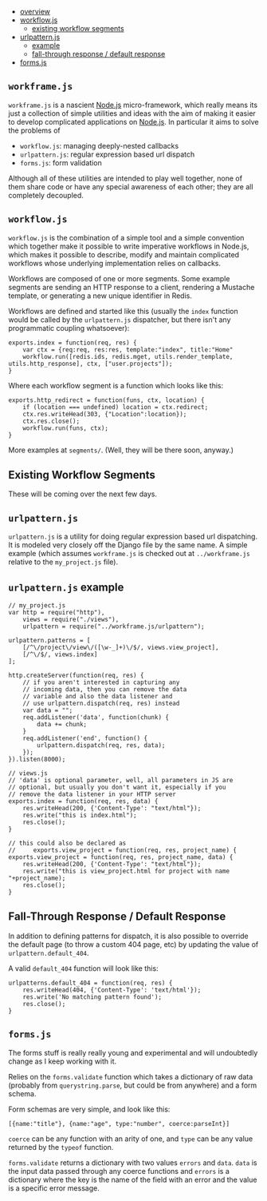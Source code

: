 
* [overview](#overview)
* [workflow.js](#workflow)
    * [existing workflow segments](#workflow-existing)
* [urlpattern.js](#urlpattern)
    * [example](#urlpattern-example)
    * [fall-through response / default response](#urlpattern-default)
* [forms.js](#forms)

## ``workframe.js`` <a name="overview"></a> 

``workframe.js`` is a nascient [Node.js][node.js] micro-framework, which really means its just
a collection of simple utilities and ideas with the aim of making it easier to
develop complicated applications on [Node.js][node.js]. In particular it aims to solve
the problems of

* ``workflow.js``: managing deeply-nested callbacks
* ``urlpattern.js``: regular expression based url dispatch
* ``forms.js``: form validation

Although all of these utilities are intended to play well together, none of them share
code or have any special awareness of each other; they are all completely decoupled.

[node.js]: http://nodejs.org/ "Node.js documentation"

## ``workflow.js`` <a name="workflow"></a> 

``workflow.js`` is the combination of a simple tool and a simple convention which together make it
possible to write imperative workflows in Node.js, which makes it possible to describe, modify and
maintain complicated workflows whose underlying implementation relies on callbacks.

Workflows are composed of one or more segments. Some example segments are sending an HTTP response
to a client, rendering a Mustache template, or generating a new unique identifier in Redis.

Workflows are defined and started like this (usually the ``index`` function would be called by
the ``urlpattern.js`` dispatcher, but there isn't any programmatic coupling whatsoever):

    exports.index = function(req, res) {
        var ctx = {req:req, res:res, template:"index", title:"Home"
        workflow.run([redis.ids, redis.mget, utils.render_template, utils.http_response], ctx, ["user.projects"]);
    }

Where each workflow segment is a function which looks like this:

    exports.http_redirect = function(funs, ctx, location) {
        if (location === undefined) location = ctx.redirect;
        ctx.res.writeHead(303, {"Location":location});
        ctx.res.close();
        workflow.run(funs, ctx);
    }

More examples at ``segments/``. (Well, they will be there soon, anyway.)

## Existing Workflow Segments <a name="workflow-existing"></a>

These will be coming over the next few days.


## ``urlpattern.js`` <a name="urlpattern"></a> 

``urlpattern.js`` is a utility for doing regular expression based url dispatching.
It is modeled very closely off the Django file by the same name.
A simple example (which assumes ``workframe.js`` is checked out at ``../workframe.js``
relative to the ``my_project.js`` file).

## ``urlpattern.js`` example <a name="urlpattern-example"></a> 

    // my_project.js
    var http = require("http"),
        views = require("./views"),
        urlpattern = require("../workframe.js/urlpattern");

    urlpattern.patterns = [
        [/^\/project\/view\/([\w-_]+)\/$/, views.view_project],
        [/^\/$/, views.index]
    ];

    http.createServer(function(req, res) {
        // if you aren't interested in capturing any
        // incoming data, then you can remove the data
        // variable and also the data listener and
        // use urlpattern.dispatch(req, res) instead
        var data = "";
        req.addListener('data', function(chunk) {
            data += chunk;
        }
        req.addListener('end', function() {
        	urlpattern.dispatch(req, res, data);
        });
    }).listen(8000);

    // views.js
    // 'data' is optional parameter, well, all parameters in JS are
    // optional, but usually you don't want it, especially if you
    // remove the data listener in your HTTP server
    exports.index = function(req, res, data) {
        res.writeHead(200, {'Content-Type': "text/html"});
        res.write("this is index.html");
        res.close();
    }

    // this could also be declared as
    //     exports.view_project = function(req, res, project_name) {
    exports.view_project = function(req, res, project_name, data) {
        res.writeHead(200, {'Content-Type': "text/html"});
        res.write("this is view_project.html for project with name "+project_name);
        res.close();
    }

## Fall-Through Response / Default Response <a name="urlpattern-default"></a> 

In addition to defining patterns for dispatch, it is also possible to override the
default page (to throw a custom 404 page, etc) by updating the value of ``urlpattern.default_404``.

A valid ``default_404`` function will look like this:

    urlpatterns.default_404 = function(req, res) {
        res.writeHead(404, {'Content-Type': 'text/html'});
        res.write('No matching pattern found');
        res.close();
    }


## ``forms.js`` <a name="forms"></a> 

The forms stuff is really really young and experimental and
will undoubtedly change as I keep working with it.

Relies on the ``forms.validate`` function which takes a dictionary
of raw data (probably from ``querystring.parse``, but could be from
anywhere) and a form schema.

Form schemas are very simple, and look like this:

    [{name:"title"}, {name:"age", type:"number", coerce:parseInt}]

``coerce`` can be any function with an arity of one, and ``type`` can be
any value returned by the ``typeof`` function.

``forms.validate`` returns a dictionary with two values ``errors`` and ``data``.
``data`` is the input data passed through any coerce functions and ``errors`` is
a dictionary where the key is the name of the field with an error and the value is
a specific error message.

